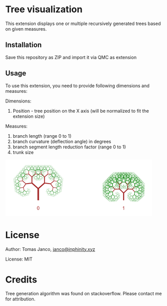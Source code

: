 # Tree visualization

This extension displays one or multiple recursively generated trees based on given measures.

## Installation

Save this repository as ZIP and import it via QMC as extension

## Usage

To use this extension, you need to provide following dimensions and measures:

Dimensions:
 
 1. Position - tree position on the X axis (will be normalized to fit the extension size)

Measures:
 
 1. branch length (range 0 to 1)
 2. branch curvature (deflection angle) in degrees
 3. branch segment length reduction factor (range 0 to 1)
 4. trunk size

![](preview.png)
 
# License
 Author: Tomas Janco, janco@inphinity.xyz

 License: MIT

# Credits
Tree generation algorithm was found on stackoverflow.
Please contact me for attribution.
 